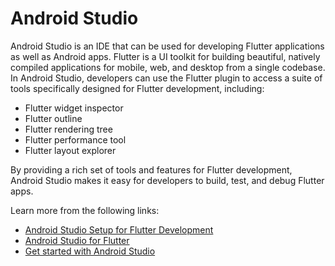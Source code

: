 # Android Studio

Android Studio is an IDE that can be used for developing Flutter applications as well as Android apps. Flutter is a UI toolkit for building beautiful, natively compiled applications for mobile, web, and desktop from a single codebase. In Android Studio, developers can use the Flutter plugin to access a suite of tools specifically designed for Flutter development, including:

- Flutter widget inspector
- Flutter outline
- Flutter rendering tree
- Flutter performance tool
- Flutter layout explorer

By providing a rich set of tools and features for Flutter development, Android Studio makes it easy for developers to build, test, and debug Flutter apps.

Learn more from the following links:

- [Android Studio Setup for Flutter Development](https://www.geeksforgeeks.org/android-studio-setup-for-flutter-development/)
- [Android Studio for Flutter](https://docs.flutter.dev/development/tools/android-studio)
- [Get started with Android Studio](https://dart.dev/tools/jetbrains-plugin)